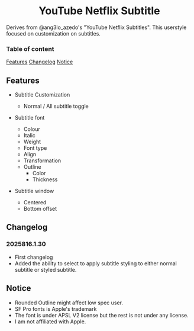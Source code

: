 <h1 align="center"> YouTube Netflix Subtitle </h1>
Derives from @ang3lo_azedo's "YouTube Netflix Subtitles". This userstyle focused on customization on subtitles.

### Table of content
[Features](#Features)
[Changelog](#Changelog)
[Notice](#Notice)

## Features
- Subtitle Customization
  - Normal / All subtitle toggle
    
- Subtitle font
  - Colour
  - Italic
  - Weight
  - Font type
  - Align
  - Transformation
  - Outline
    - Color
    - Thickness
      
- Subtitle window
  - Centered
  - Bottom offset

## Changelog
### 2025816.1.30
- First changelog
- Added the ability to select to apply subtitle styling to either normal subtitle or styled subtitle.

## Notice
- Rounded Outline might affect low spec user.
- SF Pro fonts is Apple's trademark
- The font is under APSL V2 license but the rest is not under any license.
- I am not affiliated with Apple.
